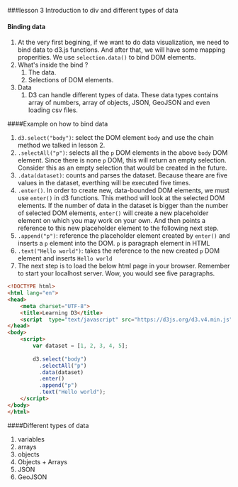 ###lesson 3 Introduction to div and different types of data

#### Binding data
1. At the very first begining, if we want to do data visualization, we need to bind data to d3.js functions. And after that, we will have some mapping properities. We use ```selection.data()``` to bind DOM elements. 
1. What's inside the bind ? 
    1. The data.
    2. Selections of DOM elements.
2. Data
    1. D3 can handle different types of data. These data types contains array of numbers, array of objects, JSON, GeoJSON and even loading csv files.
    
####Example on how to bind data 
1. ```d3.select("body")```: select the DOM element ```body``` and use the chain method we talked in lesson 2.
2. ```.selectAll("p")```: selects all the ```p``` DOM elements in the above ```body``` DOM element. Since there is none ```p``` DOM, this will return an empty selection. Consider this as an empty selection that would be created in the future.
3. ```.data(dataset)```: counts and parses the dataset. Because theare are five values in the dataset, everthing will be executed five times.
4. ```.enter()```. In order to create new, data-bounded DOM elements, we must use ```enter()``` in d3 functions. This method will look at the selected DOM elements. If the number of data in the dataset is bigger than the number of selected DOM elements, ```enter()``` will create a new placeholder element on which you may work on your own. And then points a reference to this new placeholder element to the following next step. 
5. ```.append("p")```: reference the placeholder element created by ```enter()``` and inserts a ```p``` element into the DOM. ```p``` is paragraph element in HTML
6. ```.text("Hello world")```: takes the reference to the new created ```p``` DOM element and inserts ```Hello world```
7. The next step is to load the below html page in your browser. Remember to start your localhost server. Wow, you would see five paragraphs. 

```html
<!DOCTYPE html>
<html lang="en">
<head>
    <meta charset="UTF-8">
    <title>Learning D3</title>
    <script  type="text/javascript" src="https://d3js.org/d3.v4.min.js"></script>
</head>
<body>
    <script>
        var dataset = [1, 2, 3, 4, 5];
        
        d3.select("body")
          .selectAll("p")
          .data(dataset)
          .enter()
          .append("p")
          .text("Hello world");
    </script>   
</body>
</html>  

```
####Different types of data
1. variables
2. arrays
3. objects
4. Objects + Arrays
5. JSON
6. GeoJSON
